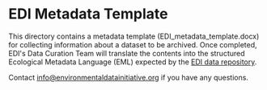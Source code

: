 # EDI Metadata Template

This directory contains a metadata template (EDI_metadata_template.docx) for collecting information about a dataset to be archived. Once completed, EDI's Data Curation Team will translate the contents into the structured Ecological Metadata Language (EML) expected by the [EDI data repository](https://portal.edirepository.org/nis/home.jsp).

Contact info@environmentaldatainitiative.org if you have any questions.
